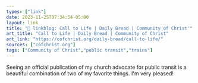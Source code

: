 ```yaml
---
types: ["link"]
date: 2023-11-25T07:34:54-05:00
layout: link
title: "🔗 linkblog: Call to Life | Daily Bread | Community of Christ'"
art_title: "Call to Life | Daily Bread | Community of Christ"
art_link: "https://cofchrist.org/daily-bread/call-to-life/"
sources: ["cofchrist.org"]
tags: ["Community of Christ","public transit","trains"]
---
```

Seeing an official publication of my church advocate for public transit is a beautiful combination of two of my favorite things. I'm very pleased!
